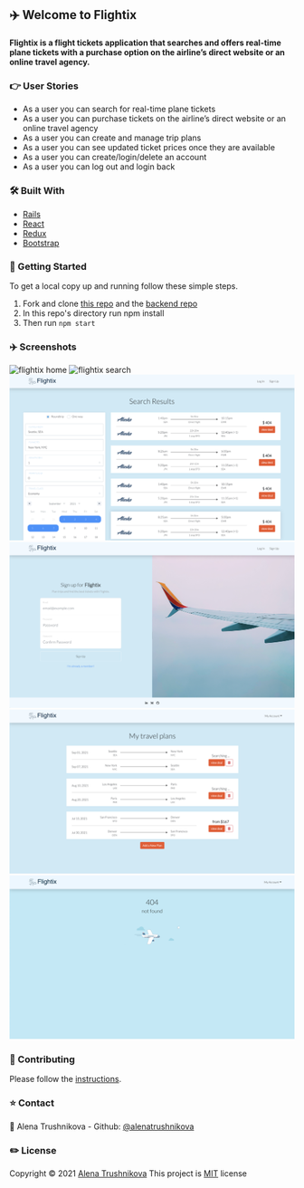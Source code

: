 ## ✈️ Welcome to Flightix

#### Flightix is a flight tickets application that searches and offers real-time plane tickets with a purchase option on the airline’s direct website or an online travel agency.

### 👉 User Stories
* As a user you can search for real-time plane tickets
* As a user you can purchase tickets on the airline’s direct website or an online travel agency
* As a user you can create and manage trip plans
* As a user you can see updated ticket prices once they are available 
* As a user you can create/login/delete an account
* As a user you can log out and login back

### 🛠️ Built With

* [Rails](https://rubyonrails.org/)
* [React](https://reactjs.org/)
* [Redux](https://redux.js.org/)
* [Bootstrap](https://getbootstrap.com)


### 🚀 Getting Started

To get a local copy up and running follow these simple steps.

1. Fork and clone [this repo](https://github.com/AlenaTrushnikova/flightix-frontend) and the [backend repo](https://github.com/AlenaTrushnikova/flightix-backend)
2. In this repo's directory run npm install
3. Then run `npm start`

### ✈️ Screenshots
![flightix home](https://github.com/AlenaTrushnikova/flightix-frontend/blob/main/src/assets/img/main-page.png)
![flightix search](https://github.com/AlenaTrushnikova/flightix-frontend/blob/main/src/assets/img/search-page.png)
![flightix results](https://github.com/AlenaTrushnikova/flightix-frontend/blob/main/src/assets/img/results-page.png)
![flightix login](https://github.com/AlenaTrushnikova/flightix-frontend/blob/main/src/assets/img/login-page.png)
![flightix plans](https://github.com/AlenaTrushnikova/flightix-frontend/blob/main/src/assets/img/plans-page.png)
![flightix plans](https://github.com/AlenaTrushnikova/flightix-frontend/blob/main/src/assets/img/not-found-page.png)

### 👥 Contributing

Please follow the [instructions](https://github.com/AlenaTrushnikova/flightix-frontend/blob/main/CONTRIBUTING.md).

### ⭐ Contact

👤 Alena Trushnikova - Github: [@alenatrushnikova](https://github.com/alenatrushnikova)

### ✏️ License
Copyright © 2021 [Alena Trushnikova](https://github.com/alenatrushnikova)
This project is [MIT](https://github.com/AlenaTrushnikova/Expenses_Tracker/blob/main/LICENSE) license
